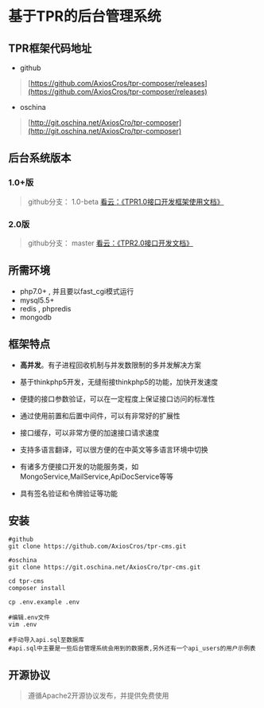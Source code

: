 基于TPR的后台管理系统
===============

## TPR框架代码地址
* github
> [https://github.com/AxiosCros/tpr-composer/releases](https://github.com/AxiosCros/tpr-composer/releases)

* oschina
> [http://git.oschina.net/AxiosCro/tpr-composer](http://git.oschina.net/AxiosCro/tpr-composer)

## 后台系统版本

### 1.0+版
> github分支： 1.0-beta
> [看云：《TPR1.0接口开发框架使用文档》](http://www.kancloud.cn/axios/tpr)

### 2.0版
> github分支： master
> [看云：《TPR2.0接口开发文档》](http://www.kancloud.cn/axios/tpr2)

## 所需环境
* php7.0+ , 并且要以fast_cgi模式运行
* mysql5.5+
* redis , phpredis
* mongodb

## 框架特点
* **高并发**。有子进程回收机制与并发数限制的多并发解决方案

* 基于thinkphp5开发，无缝衔接thinkphp5的功能，加快开发速度

* 便捷的接口参数验证，可以在一定程度上保证接口访问的标准性

* 通过使用前置和后置中间件，可以有非常好的扩展性

* 接口缓存，可以非常方便的加速接口请求速度

* 支持多语言翻译，可以很方便的在中英文等多语言环境中切换

* 有诸多方便接口开发的功能服务类，如MongoService,MailService,ApiDocService等等

* 具有签名验证和令牌验证等功能

## 安装
``` shell
#github
git clone https://github.com/AxiosCros/tpr-cms.git

#oschina
git clone https://git.oschina.net/AxiosCro/tpr-cms.git

cd tpr-cms
composer install

cp .env.example .env

#编辑.env文件
vim .env

#手动导入api.sql至数据库
#api.sql中主要是一些后台管理系统会用到的数据表,另外还有一个api_users的用户示例表

```

## 开源协议
> 遵循Apache2开源协议发布，并提供免费使用